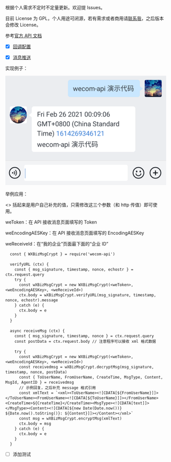 
根据个人需求不定时不定量更新。欢迎提 Issues。

目前 License 为 GPL，个人用途可闭源，若有需求或者商用请[联系我](https://evgo2017.com/link)，之后版本会修改 License。



参考[官方 API 文档](https://work.weixin.qq.com/api/doc/90000/90135/90664)

- [x]  [回调配置](https://work.weixin.qq.com/api/doc/90000/90135/90930)

- [x]  [消息推送](https://work.weixin.qq.com/api/doc/90000/90135/90238)

实现例子：

![wework.message](https://github.com/evgo2017/wecom-api/blob/master/assets/wework.message.png)

举例应用：

<> 括起来是用户自己补充的值，只需修改这三个参数（和 http 传值）即可使用。

weToken：在 API 接收消息页面填写的 Token

weEncodingAESKey：在 API 接收消息页面填写的 EncodingAESKey

weReceiveId：在“我的企业”页面最下面的“企业 ID”

```
  const { WXBizMsgCrypt } = require('wecom-api')

  verifyURL (ctx) {
    const { msg_signature, timestamp, nonce, echostr } = ctx.request.query
    try {
      const wXBizMsgCrypt = new WXBizMsgCrypt(<weToken>, <weEncodingAESKey>, <weReceiveId>)
      ctx.body = wXBizMsgCrypt.verifyURL(msg_signature, timestamp, nonce, echostr).message
    } catch (e) {
      ctx.body = e
    }
  }
  
  async receiveMsg (ctx) {
    const { msg_signature, timestamp, nonce } = ctx.request.query
    const postData = ctx.request.body // 注意程序可以接收 xml 格式数据

    try {
      const wXBizMsgCrypt = new WXBizMsgCrypt(<weToken>, <weEncodingAESKey>, <weReceiveId>)
      const receivedmsg = wXBizMsgCrypt.decryptMsg(msg_signature, timestamp, nonce, postData)
      const { ToUserName, FromUserName, CreateTime, MsgType, Content, MsgId, AgentID } = receivedmsg
      // 示例回复，之后补充 message 格式引用
      const xmlText = `<xml><ToUserName><![CDATA[${FromUserName}]]></ToUserName><FromUserName><![CDATA[${ToUserName}]]></FromUserName><CreateTime>${CreateTime}</CreateTime><MsgType><![CDATA[text]]></MsgType><Content><![CDATA[${new Date(Date.now())} ${Date.now().toString()}: ${Content}]]></Content></xml>`
      const msg = wXBizMsgCrypt.encryptMsg(xmlText)
      ctx.body = msg
    } catch (e) {
      ctx.body = e
    }
  }
```

- [ ] 添加测试



